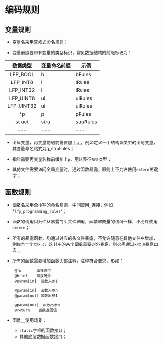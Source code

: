 # 编码规则

## 变量规则

 * 变量名采用驼峰式命名规则；

 * 变量前缀要带有变量的类型标识，常见数据结构的前缀标识为：

|  数据类型  | 变量命名前缀 | 示例      |
| :--------: | ------------ | --------- |
|  LFP_BOOL  | b            | bRules    |
|  LFP_INT8  | i            | iRules    |
| LFP_INT32  | i            | iRules    |
| LFP_UINT8  | ui           | uiRules   |
| LFP_UINT32 | ui           | uiRules   |
|    \*p     | p            | pRules    |
|   struct   | stru         | struRules |
|    ---     | ---          | ---       |

 * 全局变量，再变量前缀前需要加上`g_`，例如定义一个结构体类型的全局变量，其变量命名格式为g_struRules；

 * 指针需要再变量名称前缀加上`p`，用以表征`指针`类型；

 * 其他文件需要访问全局变量时，通过函数暴露，原则上不允许使用`extern`关键字；

## 函数规则

 * 函数名采用全小写的命名规则，中间使用`_`连接，例如*`lfp_programming_rules`*；

 * 函数的调用只允许从暴露的头文件调用，函数和变量的访问一样，不允许使用`extern`；

 * 所有的暴露函数，均通过对应的头文件暴露，不允许随意在其他文件中增加，例如有一个`xxx.c`，这其中的某个函数需要对外暴露，则必需通过`xxx.h`暴露出去；

 * 所有的函数需要增加函数头部注释，注释符合要求，形如：

        @fn		  函数原型
        @brief 	  函数简介
        @param[in]  函数入参1
        ...
        @param[in]  函数入参n
        @param[out] 函数出参1
        ...
        @param[out]  函数出参n
        @return	   函数返回值

 * 函数`__`使用场景：
   * `static`字样的函数接口；
   * 其他底层数据函数接口；


